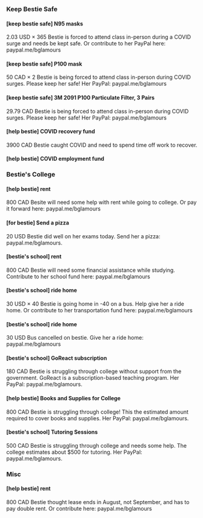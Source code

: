 ### Keep Bestie Safe
#### [keep bestie safe] N95 masks
2.03 USD × 365
Bestie is forced to attend class in-person during a COVID surge and needs be kept safe. Or contribute to her PayPal here: paypal.me/bglamours
#### [keep bestie safe] P100 mask
50 CAD × 2 
Bestie is being forced to attend class in-person during COVID surges. Please keep her safe! Her PayPal: paypal.me/bglamours
#### [keep bestie safe] 3M 2091 P100 Particulate Filter, 3 Pairs
29.79 CAD
Bestie is being forced to attend class in-person during COVID surges. Please keep her safe! Her PayPal: paypal.me/bglamours
#### [help bestie] COVID recovery fund
3900 CAD
Bestie caught COVID and need to spend time off work to recover.
#### [help bestie] COVID employment fund
### Bestie's College
#### [help bestie] rent
800 CAD
Besite will need some help with rent while going to college. Or pay it forward here: paypal.me/bglamours
#### [for bestie] Send a pizza
20 USD
Bestie did well on her exams today. Send her a pizza: paypal.me/bglamours.
#### [bestie's school] rent
800 CAD
Bestie will need some financial assistance while studying. Contribute to her school fund here: paypal.me/bglamours
#### [bestie's school] ride home
30 USD × 40
Bestie is going home in -40 on a bus. Help give her a ride home. Or contribute to her transportation fund here: paypal.me/bglamours
#### [bestie's school] ride home
30 USD
Bus cancelled on bestie. Give her a ride home: paypal.me/bglamours
#### [bestie's school] GoReact subscription
180 CAD
Bestie is struggling through college without support from the government. GoReact is a subscription-based teaching program. Her PayPal: paypal.me/bglamours.
#### [help bestie] Books and Supplies for College
800 CAD
Bestie is struggling through college! This the estimated amount required to cover books and supplies. Her PayPal: paypal.me/bglamours.
#### [bestie's school] Tutoring Sessions
500 CAD
Bestie is struggling through college and needs some help. The college estimates about $500 for tutoring. Her PayPal: paypal.me/bglamours.
### Misc
#### [help bestie] rent
800 CAD
Bestie thought lease ends in August, not September, and has to pay double rent. Or contribute here: paypal.me/bglamours
